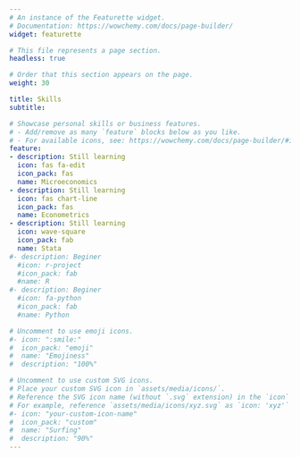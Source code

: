 ```yaml
---
# An instance of the Featurette widget.
# Documentation: https://wowchemy.com/docs/page-builder/
widget: featurette

# This file represents a page section.
headless: true

# Order that this section appears on the page.
weight: 30

title: Skills
subtitle:

# Showcase personal skills or business features.
# - Add/remove as many `feature` blocks below as you like.
# - For available icons, see: https://wowchemy.com/docs/page-builder/#icons
feature:
- description: Still learning
  icon: fas fa-edit
  icon_pack: fas
  name: Microeconomics
- description: Still learning
  icon: fas chart-line
  icon_pack: fas
  name: Econometrics
- description: Still learning
  icon: wave-square
  icon_pack: fab
  name: Stata  
#- description: Beginer
  #icon: r-project
  #icon_pack: fab
  #name: R
#- description: Beginer
  #icon: fa-python
  #icon_pack: fab
  #name: Python

# Uncomment to use emoji icons.
#- icon: ":smile:"
#  icon_pack: "emoji"
#  name: "Emojiness"
#  description: "100%"  

# Uncomment to use custom SVG icons.
# Place your custom SVG icon in `assets/media/icons/`.
# Reference the SVG icon name (without `.svg` extension) in the `icon` field.
# For example, reference `assets/media/icons/xyz.svg` as `icon: 'xyz'`
#- icon: "your-custom-icon-name"
#  icon_pack: "custom"
#  name: "Surfing"
#  description: "90%"
---
```

